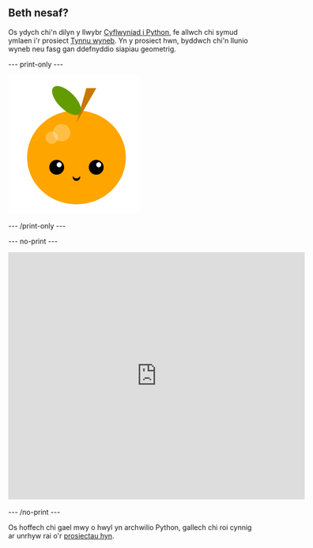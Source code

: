 ## Beth nesaf?

Os ydych chi'n dilyn y llwybr [Cyflwyniad i Python](https://projects.raspberrypi.org/en/raspberrypi/python-intro), fe allwch chi symud ymlaen i'r prosiect [Tynnu wyneb](https://projects.raspberrypi.org/en/projects/make-a-face). Yn y prosiect hwn, byddwch chi'n llunio wyneb neu fasg gan ddefnyddio siapiau geometrig.

--- print-only ---

![Prosiect tynnu wyneb](images/make-a-face-project.png)

--- /print-only ---

--- no-print ---

<iframe src="https://trinket.io/embed/python/6bad88800b?outputOnly=true&start=result" width="600" height="500" frameborder="0" marginwidth="0" marginheight="0" allowfullscreen>
</iframe>

--- /no-print ---

Os hoffech chi gael mwy o hwyl yn archwilio Python, gallech chi roi cynnig ar unrhyw rai o'r [prosiectau hyn](https://projects.raspberrypi.org/en/projects?software%5B%5D=python).
